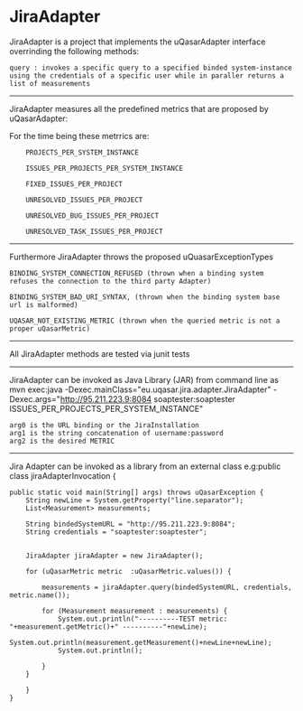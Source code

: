 JiraAdapter
===========

JiraAdapter is a project that implements the uQasarAdapter interface overrinding the following methods:

	query : invokes a specific query to a specified binded system-instance using the credentials of a specific user while in paraller returns a list of measurements

------------------------------------------------------------------------

JiraAdapter measures all the predefined metrics that are proposed by uQasarAdapter:

For the time being these metrrics are:

     
        PROJECTS_PER_SYSTEM_INSTANCE

        ISSUES_PER_PROJECTS_PER_SYSTEM_INSTANCE

        FIXED_ISSUES_PER_PROJECT

        UNRESOLVED_ISSUES_PER_PROJECT

        UNRESOLVED_BUG_ISSUES_PER_PROJECT

        UNRESOLVED_TASK_ISSUES_PER_PROJECT



----------------------------------------------------------------------

Furthermore JiraAdapter throws the proposed uQuasarExceptionTypes


    BINDING_SYSTEM_CONNECTION_REFUSED (thrown when a binding system refuses the connection to the third party Adapter)

    BINDING_SYSTEM_BAD_URI_SYNTAX, (thrown when the binding system base url is malformed)

    UQASAR_NOT_EXISTING_METRIC (thrown when the queried metric is not a proper uQasarMetric)

 
 ---------------------------------------------------------------------
 
All JiraAdapter methods are tested via junit tests

---------------------------------------------------------------------

JiraAdapter can be invoked as Java Library (JAR) from command line as 
	mvn exec:java -Dexec.mainClass="eu.uqasar.jira.adapter.JiraAdapter" -Dexec.args="http://95.211.223.9:8084 soaptester:soaptester ISSUES_PER_PROJECTS_PER_SYSTEM_INSTANCE"
 
	arg0 is the URL binding or the JiraInstallation
	arg1 is the string concatenation of username:password
	arg2 is the desired METRIC

--------------------------------------------------------------------

Jira Adapter can be invoked as a library from an external class e.g:public class jiraAdapterInvocation {

    public static void main(String[] args) throws uQasarException {
        String newLine = System.getProperty("line.separator");
        List<Measurement> measurements;

        String bindedSystemURL = "http://95.211.223.9:8084";
        String credentials = "soaptester:soaptester";


        JiraAdapter jiraAdapter = new JiraAdapter();

        for (uQasarMetric metric  :uQasarMetric.values()) {

            measurements = jiraAdapter.query(bindedSystemURL, credentials, metric.name());

            for (Measurement measurement : measurements) {
                System.out.println("----------TEST metric: "+measurement.getMetric()+" ----------"+newLine);
                System.out.println(measurement.getMeasurement()+newLine+newLine);
                System.out.println();

            }
   		}

  		}
	}

